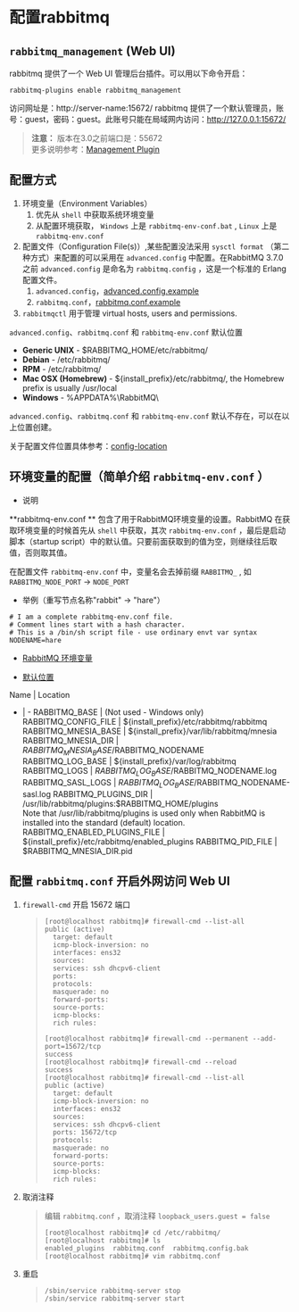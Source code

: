 # 配置rabbitmq

## `rabbitmq_management` (Web UI)

rabbitmq 提供了一个 Web UI 管理后台插件。可以用以下命令开启：
```
rabbitmq-plugins enable rabbitmq_management
```
访问网址是：http://server-name:15672/
rabbitmq 提供了一个默认管理员，账号：guest，密码：guest。此账号只能在局域网内访问：http://127.0.0.1:15672/

> **注意：** 版本在3.0之前端口是：55672  
> 更多说明参考：[Management Plugin](http://www.rabbitmq.com/management.html)

## 配置方式

1. 环境变量（Environment Variables）
    1. 优先从 `shell` 中获取系统环境变量
    1. 从配置环境获取， `Windows` 上是 `rabbitmq-env-conf.bat` , `Linux` 上是 `rabbitmq-env.conf`
1. 配置文件（Configuration File(s)）,某些配置没法采用 `sysctl format` （第二种方式）来配置的可以采用在 `advanced.config` 中配置。在RabbitMQ 3.7.0之前 `advanced.config` 是命名为 `rabbitmq.config` ，这是一个标准的 Erlang 配置文件。
    1. `advanced.config`，[advanced.config.example](https://github.com/rabbitmq/rabbitmq-server/blob/master/docs/advanced.config.example)
    1. `rabbitmq.conf`，[rabbitmq.conf.example](https://github.com/rabbitmq/rabbitmq-server/blob/master/docs/rabbitmq.conf.example)
1. `rabbitmqctl` 用于管理 virtual hosts, users and permissions.

`advanced.config`、`rabbitmq.conf` 和 `rabbitmq-env.conf` 默认位置

- **Generic UNIX** - $RABBITMQ_HOME/etc/rabbitmq/
- **Debian** - /etc/rabbitmq/
- **RPM** - /etc/rabbitmq/
- **Mac OSX (Homebrew)** - ${install_prefix}/etc/rabbitmq/, the Homebrew prefix is usually /usr/local
- **Windows** - %APPDATA%\RabbitMQ\

`advanced.config`、`rabbitmq.conf` 和 `rabbitmq-env.conf` 默认不存在，可以在以上位置创建。  

关于配置文件位置具体参考：[config-location](http://www.rabbitmq.com/configure.html#config-location)

## 环境变量的配置（简单介绍 `rabbitmq-env.conf` ）

- 说明

**rabbitmq-env.conf ** 包含了用于RabbitMQ环境变量的设置。RabbitMQ 在获取环境变量的时候首先从 `shell` 中获取，其次 `rabbitmq-env.conf` ，最后是启动脚本（startup script）中的默认值。只要前面获取到的值为空，则继续往后取值，否则取其值。

在配置文件 `rabbitmq-env.conf` 中，变量名会去掉前缀 `RABBITMQ_` , 如 `RABBITMQ_NODE_PORT` -> `NODE_PORT` 

- 举例（重写节点名称"rabbit" -> "hare"）

``` 
# I am a complete rabbitmq-env.conf file.
# Comment lines start with a hash character.
# This is a /bin/sh script file - use ordinary envt var syntax
NODENAME=hare
```

- [RabbitMQ 环境变量](http://www.rabbitmq.com/configure.html#define-environment-variables)

- [默认位置](http://www.rabbitmq.com/relocate.html)

Name  |  Location
-  |  -
RABBITMQ_BASE  |  (Not used - Windows only)
RABBITMQ_CONFIG_FILE  |  ${install_prefix}/etc/rabbitmq/rabbitmq
RABBITMQ_MNESIA_BASE  |  ${install_prefix}/var/lib/rabbitmq/mnesia
RABBITMQ_MNESIA_DIR  |  $RABBITMQ_MNESIA_BASE/$RABBITMQ_NODENAME
RABBITMQ_LOG_BASE  |  ${install_prefix}/var/log/rabbitmq
RABBITMQ_LOGS  |  $RABBITMQ_LOG_BASE/$RABBITMQ_NODENAME.log
RABBITMQ_SASL_LOGS  |  $RABBITMQ_LOG_BASE/$RABBITMQ_NODENAME-sasl.log
RABBITMQ_PLUGINS_DIR  |  /usr/lib/rabbitmq/plugins:$RABBITMQ_HOME/plugins <br> Note that /usr/lib/rabbitmq/plugins is used only when RabbitMQ is installed into the standard (default) location.
RABBITMQ_ENABLED_PLUGINS_FILE  |  ${install_prefix}/etc/rabbitmq/enabled_plugins
RABBITMQ_PID_FILE  |  $RABBITMQ_MNESIA_DIR.pid

## 配置 `rabbitmq.conf` 开启外网访问 **Web UI**

1. `firewall-cmd` 开启 15672 端口
    > ```
    > [root@localhost rabbitmq]# firewall-cmd --list-all
    > public (active)
    >   target: default
    >   icmp-block-inversion: no
    >   interfaces: ens32
    >   sources: 
    >   services: ssh dhcpv6-client
    >   ports: 
    >   protocols: 
    >   masquerade: no
    >   forward-ports: 
    >   source-ports: 
    >   icmp-blocks: 
    >   rich rules:    
	>
    > [root@localhost rabbitmq]# firewall-cmd --permanent --add-port=15672/tcp
    > success
    > [root@localhost rabbitmq]# firewall-cmd --reload
    > success
    > [root@localhost rabbitmq]# firewall-cmd --list-all
    > public (active)
    >   target: default
    >   icmp-block-inversion: no
    >   interfaces: ens32
    >   sources: 
    >   services: ssh dhcpv6-client
    >   ports: 15672/tcp
    >   protocols: 
    >   masquerade: no
    >   forward-ports: 
    >   source-ports: 
    >   icmp-blocks: 
    >   rich rules: 
    > ```
1. 取消注释  
    > 编辑 `rabbitmq.conf` ，取消注释 `loopback_users.guest = false`
    > ```
    > [root@localhost rabbitmq]# cd /etc/rabbitmq/
    > [root@localhost rabbitmq]# ls
    > enabled_plugins  rabbitmq.conf  rabbitmq.config.bak
    > [root@localhost rabbitmq]# vim rabbitmq.conf
    > ```
1. 重启
    > ```
    > /sbin/service rabbitmq-server stop
    > /sbin/service rabbitmq-server start
    > ```
